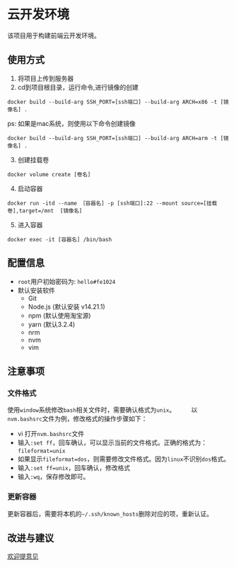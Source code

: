 # 云开发环境

该项目用于构建前端云开发环境。

## 使用方式

1. 将项目上传到服务器
2. cd到项目根目录，运行命令,进行镜像的创建
```
docker build --build-arg SSH_PORT=[ssh端口] --build-arg ARCH=x86 -t [镜像名] .
```

ps: 如果是mac系统，则使用以下命令创建镜像
```
docker build --build-arg SSH_PORT=[ssh端口] --build-arg ARCH=arm -t [镜像名] .
```

3. 创建挂载卷
```
docker volume create [卷名]
```

4. 启动容器
```
docker run -itd --name ［容器名] -p [ssh端口]:22 --mount source=[挂载卷],target=/mnt  [镜像名]
```

5. 进入容器
```
docker exec -it [容器名] /bin/bash
```

## 配置信息
- `root`用户初始密码为: `hello#fe1024`
- 默认安装软件
  - Git
  - Node.js (默认安装 v14.21.1)
  - npm (默认使用淘宝源)
  - yarn (默认3.2.4)
  - nrm
  - nvm
  - vim

## 注意事项

### 文件格式
使用`window`系统修改`bash`相关文件时，需要确认格式为`unix`。
　　
以`nvm.bashsrc`文件为例，修改格式的操作步骤如下：
- vi 打开`nvm.bashsrc`文件
- 输入`:set ff`，回车确认，可以显示当前的文件格式。正确的格式为：`fileformat=unix`
- 如果显示`fileformat=dos`，则需要修改文件格式。因为`linux`不识别`dos`格式。
- 输入`:set ff=unix`，回车确认，修改格式
- 输入`:wq`，保存修改即可。

### 更新容器

更新容器后，需要将本机的`~/.ssh/known_hosts`删除对应的项，重新认证。

## 改进与建议

[欢迎提意见](https://github.com/wall-wxk/dev-cloud/issues)